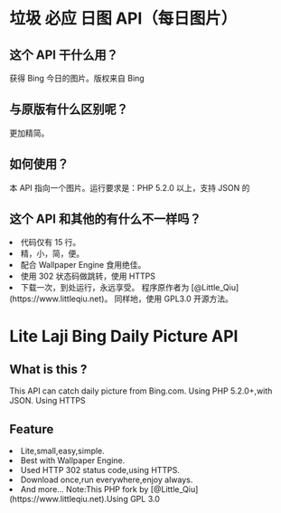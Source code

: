 # 垃圾 必应 日图 API（每日图片）
## 这个 API 干什么用？
获得 Bing 今日的图片。版权来自 Bing
## 与原版有什么区别呢？
更加精简。
## 如何使用？
本 API 指向一个图片。运行要求是：PHP 5.2.0 以上，支持 JSON 的
## 这个 API 和其他的有什么不一样吗？
<li>代码仅有 15 行。
<li>精，小，简，便。
<li>配合 Wallpaper Engine 食用绝佳。
<li>使用 302 状态码做跳转，使用 HTTPS
<li>下载一次，到处运行，永远享受。
程序原作者为 [@Little_Qiu](https://www.littleqiu.net)。 同样地，使用 GPL3.0 开源方法。

# Lite Laji Bing Daily Picture API
## What is this ?
This API can catch daily picture from Bing.com.
Using PHP 5.2.0+,with JSON.
Using HTTPS
## Feature
<li>Lite,small,easy,simple.
<li>Best with Wallpaper Engine.
<li>Used HTTP 302 status code,using HTTPS.
<li>Download once,run everywhere,enjoy always.
<li>And more...
Note:This PHP fork by [@Little_Qiu](https://www.littleqiu.net).Using GPL 3.0
